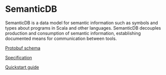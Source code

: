# SemanticDB

SemanticDB is a data model for semantic information such as symbols and types
about programs in Scala and other languages. SemanticDB decouples production
and consumption of semantic information, establishing documented means for
communication between tools.

[Protobuf schema](semanticdb/semanticdb.proto)

[Specification](semanticdb/specification.md)

[Quickstart guide](semanticdb/guide.md)
